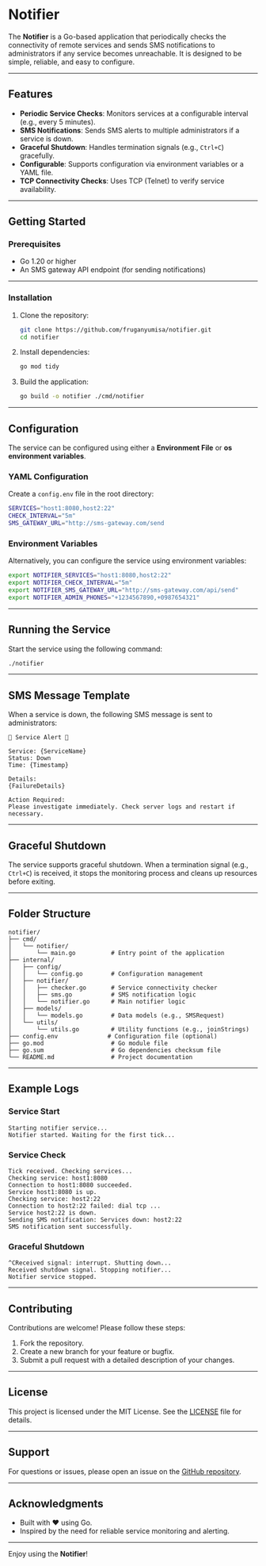 # Notifier

The **Notifier** is a Go-based application that periodically checks the connectivity of remote services and sends SMS notifications to administrators if any service becomes unreachable. It is designed to be simple, reliable, and easy to configure.

---

## Features

- **Periodic Service Checks**: Monitors services at a configurable interval (e.g., every 5 minutes).
- **SMS Notifications**: Sends SMS alerts to multiple administrators if a service is down.
- **Graceful Shutdown**: Handles termination signals (e.g., `Ctrl+C`) gracefully.
- **Configurable**: Supports configuration via environment variables or a YAML file.
- **TCP Connectivity Checks**: Uses TCP (Telnet) to verify service availability.

---

## Getting Started

### Prerequisites

- Go 1.20 or higher
- An SMS gateway API endpoint (for sending notifications)

---

### Installation

1. Clone the repository:
   ```bash
   git clone https://github.com/fruganyumisa/notifier.git
   cd notifier
   ```

2. Install dependencies:
   ```bash
   go mod tidy
   ```

3. Build the application:
   ```bash
   go build -o notifier ./cmd/notifier
   ```

---

## Configuration

The service can be configured using either a **Environment File** or **os environment variables**.

### YAML Configuration

Create a `config.env` file in the root directory:

```bash
SERVICES="host1:8080,host2:22"
CHECK_INTERVAL="5m"
SMS_GATEWAY_URL="http://sms-gateway.com/send
```

### Environment Variables

Alternatively, you can configure the service using environment variables:

```bash
export NOTIFIER_SERVICES="host1:8080,host2:22"
export NOTIFIER_CHECK_INTERVAL="5m"
export NOTIFIER_SMS_GATEWAY_URL="http://sms-gateway.com/api/send"
export NOTIFIER_ADMIN_PHONES="+1234567890,+0987654321"
```

---

## Running the Service

Start the service using the following command:

```bash
./notifier
```

---

## SMS Message Template

When a service is down, the following SMS message is sent to administrators:

```
🚨 Service Alert 🚨

Service: {ServiceName}
Status: Down
Time: {Timestamp}

Details:
{FailureDetails}

Action Required:
Please investigate immediately. Check server logs and restart if necessary.
```

---

## Graceful Shutdown

The service supports graceful shutdown. When a termination signal (e.g., `Ctrl+C`) is received, it stops the monitoring process and cleans up resources before exiting.

---

## Folder Structure

```
notifier/
├── cmd/
│   └── notifier/
│       └── main.go          # Entry point of the application
├── internal/
│   ├── config/
│   │   └── config.go        # Configuration management
│   ├── notifier/
│   │   ├── checker.go       # Service connectivity checker
│   │   ├── sms.go           # SMS notification logic
│   │   └── notifier.go      # Main notifier logic
│   ├── models/
│   │   └── models.go        # Data models (e.g., SMSRequest)
│   └── utils/
│       └── utils.go         # Utility functions (e.g., joinStrings)
├── config.env              # Configuration file (optional)
├── go.mod                   # Go module file
├── go.sum                   # Go dependencies checksum file
└── README.md                # Project documentation
```

---

## Example Logs

### Service Start
```
Starting notifier service...
Notifier started. Waiting for the first tick...
```

### Service Check
```
Tick received. Checking services...
Checking service: host1:8080
Connection to host1:8080 succeeded.
Service host1:8080 is up.
Checking service: host2:22
Connection to host2:22 failed: dial tcp ...
Service host2:22 is down.
Sending SMS notification: Services down: host2:22
SMS notification sent successfully.
```

### Graceful Shutdown
```
^CReceived signal: interrupt. Shutting down...
Received shutdown signal. Stopping notifier...
Notifier service stopped.
```

---

## Contributing

Contributions are welcome! Please follow these steps:

1. Fork the repository.
2. Create a new branch for your feature or bugfix.
3. Submit a pull request with a detailed description of your changes.

---

## License

This project is licensed under the MIT License. See the [LICENSE](LICENSE) file for details.

---

## Support

For questions or issues, please open an issue on the [GitHub repository](https://github.com/fruganyumisa/notifier).

---

## Acknowledgments

- Built with ❤️ using Go.
- Inspired by the need for reliable service monitoring and alerting.

---

Enjoy using the  **Notifier**! 